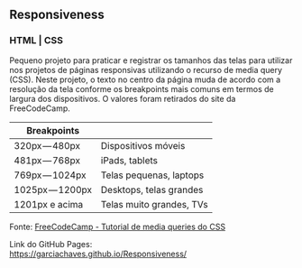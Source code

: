 ## Responsiveness
### HTML | CSS 

Pequeno projeto para praticar e registrar os tamanhos das telas para utilizar nos projetos de páginas responsivas utilizando o recurso de media query (CSS). Neste projeto, o texto no centro da página muda de acordo com a resolução da tela conforme os breakpoints mais comuns em termos de largura dos dispositivos. O valores foram retirados do site da FreeCodeCamp.

|Breakpoints||
|-----------|---------------- |
|320px — 480px|Dispositivos móveis|
|481px — 768px|iPads, tablets
|769px — 1024px|Telas pequenas, laptops
|1025px — 1200px|Desktops, telas grandes
|1201px e acima |Telas muito grandes, TVs

Fonte: [FreeCodeCamp - Tutorial de media queries do CSS](https://www.freecodecamp.org/portuguese/news/tutorial-de-media-queries-do-css-resolucoes-padrao-breakpoints-do-css-e-tamanhos-de-telefone/)

Link do GitHub Pages: <br> https://garciachaves.github.io/Responsiveness/
